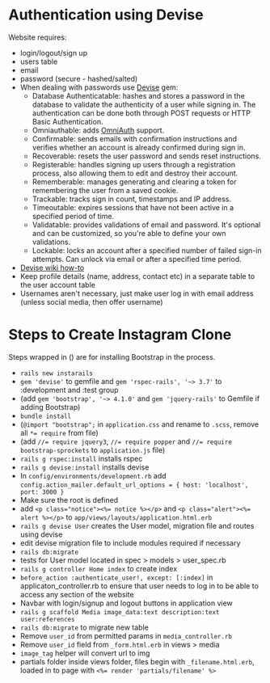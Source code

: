 # Authentication using Devise
Website requires:
- login/logout/sign up
- users table
- email
- password (secure - hashed/salted)
- When dealing with passwords use [Devise](https://github.com/plataformatec/devise) gem: 
    - Database Authenticatable: hashes and stores a password in the database to validate the authenticity of a user while signing in. The authentication can be done both through POST requests or HTTP Basic Authentication.
    - Omniauthable: adds [OmniAuth](https://github.com/omniauth/omniauth) support.
    - Confirmable: sends emails with confirmation instructions and verifies whether an account is already confirmed during sign in.
    - Recoverable: resets the user password and sends reset instructions.
    - Registerable: handles signing up users through a registration process, also allowing them to edit and destroy their account.
    - Rememberable: manages generating and clearing a token for remembering the user from a saved cookie.
    - Trackable: tracks sign in count, timestamps and IP address.
    - Timeoutable: expires sessions that have not been active in a specified period of time.
    - Validatable: provides validations of email and password. It's optional and can be customized, so you're able to define your own validations.
    - Lockable: locks an account after a specified number of failed sign-in attempts. Can unlock via email or after a specified time period.
- [Devise wiki how-to](http://github.com/plataformatec/devise/wiki/How-Tos) 
- Keep profile details (name, address, contact etc) in a separate table to the user account table
- Usernames aren't necessary, just make user log in with email address (unless social media, then offer username)



# Steps to Create Instagram Clone
Steps wrapped in () are for installing Bootstrap in the process.
- `rails new instarails`
- `gem 'devise'` to gemfile and `gem 'rspec-rails', '~> 3.7'` to :development and :test group
- (add `gem 'bootstrap', '~> 4.1.0'` and `gem 'jquery-rails'` to Gemfile if adding Bootstrap)
- `bundle install`
- (`@import "bootstrap";` in `application.css` and rename to `.scss`, remove all `*= require` from file)
- (add `//= require jquery3`, `//= require popper` and `//= require bootstrap-sprockets` to `application.js` file)
- `rails g rspec:install` installs rspec
- `rails g devise:install` installs devise
- In `config/environments/development.rb` add `config.action_mailer.default_url_options = { host: 'localhost', port: 3000 }`
- Make sure the root is defined
- add `<p class="notice"><%= notice %></p>` and `<p class="alert"><%= alert %></p>` to `app/views/layouts/application.html.erb`
- `rails g devise User` creates the User model, migration file and routes using devise
- edit devise migration file to include modules required if necessary
- `rails db:migrate`
- tests for User model located in spec > models > user_spec.rb
- `rails g controller Home index` to create index
- `before_action :authenticate_user!, except: [:index]` in applicaton_controller.rb to ensure that user needs to log in to be able to access any section of the website
- Navbar with login/signup and logout buttons in application view
- `rails g scaffold Media image_data:text description:text user:references`
- `rails db:migrate` to migrate new table
- Remove `user_id` from permitted params in `media_controller.rb`
- Remove `user_id` field from `_form.html.erb` in views > media
- `image_tag` helper will convert url to img
- partials folder inside views folder, files begin with `_filename.html.erb`, loaded in to page with `<%= render 'partials/filename' %>`
